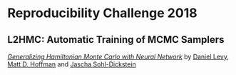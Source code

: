 # Reproducibility Challenge 2018
## L2HMC: Automatic Training of MCMC Samplers
[*Generalizing Hamiltonian Monte Carlo with Neural Network*](https://arxiv.org/abs/1711.09268) by [Daniel Levy](http://ai.stanford.edu/~danilevy), [Matt D. Hoffman](http://matthewdhoffman.com/) and [Jascha Sohl-Dickstein](sohldickstein.com)

